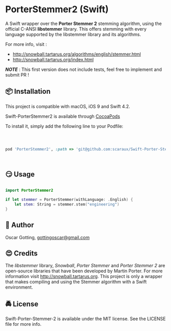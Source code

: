 # PorterStemmer2 (Swift)

  

A Swift wrapper over the **Porter Stemmer 2** stemming algorithm, using the official C-ANSI **libstemmer** library. This offers stemming with every language supported by the libstemmer library and its algorithms.

  

For more info, visit :

  

- http://snowball.tartarus.org/algorithms/english/stemmer.html
- http://snowball.tartarus.org/index.html

  

***NOTE*** : This first version does not include tests, feel free to implement and submit PR !

  
  

## 📦 Installation

  
  

This project is compatible with macOS, iOS 9 and Swift 4.2.

Swift-PorterStemmer2 is available through [CocoaPods](https://cocoapods.org)

  

To install it, simply add the following line to your Podfile:

  

```ruby

  

pod 'PorterStemmer2', :path => 'git@github.com:scaraux/Swift-Porter-Stemmer-2.git'

  

```

  
  

## 😏 Usage

  
  
  

```swift

import PorterStemmer2

if let stemmer = PorterStemmer(withLanguage: .English) {
	let stem: String = stemmer.stem("engineering")
}

```

  
  

## 👱 Author

  

  

Oscar Gotting, gottingoscar@gmail.com


  

  

## :heart_eyes: Credits

  
  
  

The *libstemmer* library, *Snowball*, *Porter Stemmer* and *Porter Stemmer 2* are open-source libraries that have been developed by Martin Porter. For more information visit http://snowball.tartarus.org. This project is only a wrapper that makes compiling and using the Stemmer algorithm with a Swift environment.

  
  
  

## 🚔 License

  

Swift-Porter-Stemmer-2 is available under the MIT license. See the LICENSE file for more info.